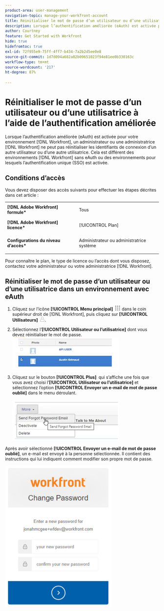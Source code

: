 ```yaml
---
product-area: user-management
navigation-topic: manage-your-workfront-account
title: Réinitialiser le mot de passe d’un utilisateur ou d’une utilisatrice à l’aide de l’authentification améliorée
description: Lorsque l’authentification améliorée (eAuth) est activée pour votre environnement  [!DNL Workfront] , un administrateur ou une administratrice  [!DNL Workfront]  ne peut pas réinitialiser les identifiants de connexion d’un autre utilisateur ou d’une autre utilisatrice. Ceci est différent des environnements  [!DNL Workfront]  sans eAuth ou des environnements pour lesquels l’authentification unique (SSO) est activée.
author: Courtney
feature: Get Started with Workfront
hide: true
hidefromtoc: true
exl-id: 72f955e9-75ff-4ff7-b434-7a2b2d5ee0e8
source-git-commit: 1d7d094a682a02b09651023f94e81ee0b330163c
workflow-type: tm+mt
source-wordcount: '217'
ht-degree: 87%

---
```


# Réinitialiser le mot de passe d’un utilisateur ou d’une utilisatrice à l’aide de l’authentification améliorée

<!--This article has been hidden by request-->

Lorsque l’authentification améliorée (eAuth) est activée pour votre environnement [!DNL Workfront], un administrateur ou une administratrice [!DNL Workfront] ne peut pas réinitialiser les identifiants de connexion d’un autre utilisateur ou d’une autre utilisatrice. Cela est différent des environnements [!DNL Workfront] sans eAuth ou des environnements pour lesquels l’authentification unique (SSO) est activée.

## Conditions d’accès

Vous devez disposer des accès suivants pour effectuer les étapes décrites dans cet article :

<table style="table-layout:auto"> 
 <col> 
 <col> 
 <tbody> 
  <tr> 
   <td role="rowheader"><strong>[!DNL Adobe Workfront] formule*</strong></td> 
   <td> <p> Tous</p> </td> 
  </tr> 
  <tr> 
   <td role="rowheader"><strong>[!DNL Adobe Workfront] licence*</strong></td> 
   <td> <p>[!UICONTROL Plan]</p> </td> 
  </tr> 
  <tr> 
   <td role="rowheader"><strong>Configurations du niveau d’accès*</strong></td> 
   <td> <p>Administrateur ou administratrice système </p> </td> 
  </tr> 
 </tbody> 
</table>

Pour connaître le plan, le type de licence ou l’accès dont vous disposez, contactez votre administrateur ou votre administratrice [!DNL Workfront].

## Réinitialiser le mot de passe d’un utilisateur ou d’une utilisatrice dans un environnement avec eAuth

1. Cliquez sur l’icône **[!UICONTROL Menu principal]** ![Icône du menu principal](assets/main-menu-icon.png) dans le coin supérieur droit de [!DNL Workfront], puis cliquez sur **[!UICONTROL Utilisateurs]** ![Icône Utilisateurs](assets/users-icon-in-main-menu.png).



1. Sélectionnez l’**[!UICONTROL Utilisateur ou l’utilisatrice]** dont vous devez réinitialiser le mot de passe.
   ![Sélectionner l’utilisateur](assets/100520classicnweselectuser-350x105.png)

1. Cliquez sur le bouton **[!UICONTROL Plus] &#x200B;** qui s’affiche une fois que vous avez choisi l’**[!UICONTROL Utilisateur ou l’utilisatrice]** et sélectionnez l’option **[!UICONTROL Envoyer un e-mail de mot de passe oublié]** dans le menu déroulant.

   ![Envoyer un e-mail de mot de passe oublié](assets/100520classicnwesendemail-350x134.png)

Après avoir sélectionné **[!UICONTROL Envoyer un e-mail de mot de passe oublié]**, un e-mail est envoyé à la personne sélectionnée. Il contient des instructions qui lui indiquent comment modifier son propre mot de passe.

![Réinitialiser l’e-mail](assets/pwresetemail-resized-350x461.png)
